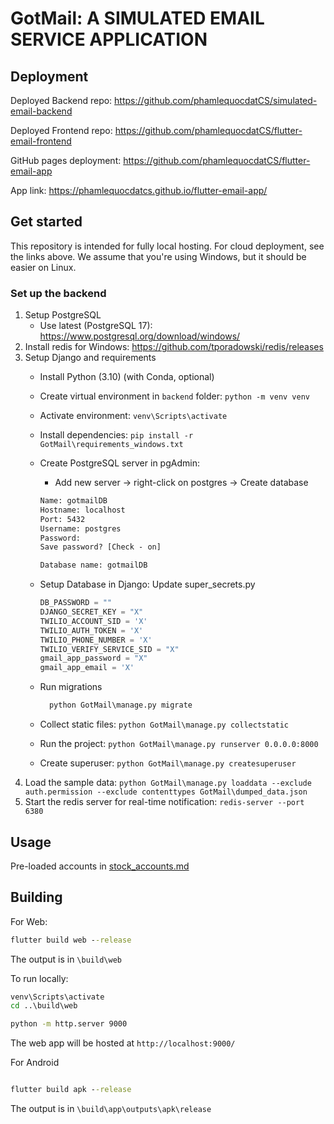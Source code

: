 # GotMail: A SIMULATED EMAIL SERVICE APPLICATION

## Deployment

Deployed Backend repo: <https://github.com/phamlequocdatCS/simulated-email-backend>

Deployed Frontend repo: <https://github.com/phamlequocdatCS/flutter-email-frontend>

GitHub pages deployment: <https://github.com/phamlequocdatCS/flutter-email-app>

App link: <https://phamlequocdatcs.github.io/flutter-email-app/>

## Get started

This repository is intended for fully local hosting. For cloud deployment, see the links above. We assume that you're using Windows, but it should be easier on Linux.

### Set up the backend

1. Setup PostgreSQL
   - Use latest (PostgreSQL 17): <https://www.postgresql.org/download/windows/>
2. Install redis for Windows: <https://github.com/tporadowski/redis/releases>
3. Setup Django and requirements
   - Install Python (3.10) (with Conda, optional)
   - Create virtual environment in `backend` folder: `python -m venv venv`
   - Activate environment: `venv\Scripts\activate`
   - Install dependencies: `pip install -r GotMail\requirements_windows.txt`
   - Create PostgreSQL server in pgAdmin:
     - Add new server -> right-click on postgres -> Create database
  
      ```txt
      Name: gotmailDB
      Hostname: localhost
      Port: 5432
      Username: postgres
      Password: 
      Save password? [Check - on]

      Database name: gotmailDB
      ```

   - Setup Database in Django: Update super_secrets.py

      ```python
      DB_PASSWORD = ""
      DJANGO_SECRET_KEY = "X"
      TWILIO_ACCOUNT_SID = 'X'
      TWILIO_AUTH_TOKEN = 'X'
      TWILIO_PHONE_NUMBER = 'X'
      TWILIO_VERIFY_SERVICE_SID = "X"
      gmail_app_password = "X"
      gmail_app_email = 'X'
      ```

   - Run migrations

      ```cmd
        python GotMail\manage.py migrate
      ```

   - Collect static files: `python GotMail\manage.py collectstatic`
   - Run the project: `python GotMail\manage.py runserver 0.0.0.0:8000`
   - Create superuser: `python GotMail\manage.py createsuperuser`
4. Load the sample data: `python GotMail\manage.py loaddata --exclude auth.permission --exclude contenttypes GotMail\dumped_data.json`
5. Start the redis server for real-time notification: `redis-server --port 6380`

## Usage

Pre-loaded accounts in [stock_accounts.md](stock_accounts.md)

## Building

For Web:

```cmd
flutter build web --release
```

The output is in `\build\web`

To run locally:

```cmd
venv\Scripts\activate
cd ..\build\web

python -m http.server 9000
```

The web app will be hosted at `http://localhost:9000/`

For Android

```cmd

flutter build apk --release
```

The output is in `\build\app\outputs\apk\release`
